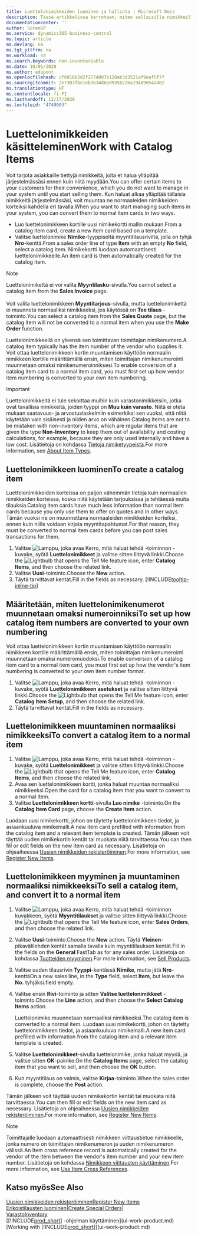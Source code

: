```yaml
---
title: Luettelonimikkeiden luominen ja hallinta | Microsoft Docs
description: Tässä artikkelissa kerrotaan, miten sellaisilla nimikkeillä käydään kauppaa, jotka ovat kuuluvat toimittajien nimikeluetteloon, mutta eivät omaan nimikeluetteloosi.
documentationcenter: ''
author: SorenGP
ms.service: dynamics365-business-central
ms.topic: article
ms.devlang: na
ms.tgt_pltfrm: na
ms.workload: na
ms.search.keywords: non-inventoriable
ms.date: 10/01/2020
ms.author: edupont
ms.openlocfilehash: cf6016b2d2f2774807b120ab3d3521af9eaf5f7f
ms.sourcegitcommit: 2e7307fbe1eb3b34d0ad9356226a19409054a402
ms.translationtype: HT
ms.contentlocale: fi-FI
ms.lasthandoff: 12/17/2020
ms.locfileid: "4749903"
---
```

# <a name="work-with-catalog-items"></a><span data-ttu-id="c2f33-103">Luettelonimikkeiden käsitteleminen</span><span class="sxs-lookup"><span data-stu-id="c2f33-103">Work with Catalog Items</span></span>
<span data-ttu-id="c2f33-104">Voit tarjota asiakkaille tiettyjä nimikkeitä, joita et halua ylläpitää järjestelmässäsi ennen kuin niitä myydään.</span><span class="sxs-lookup"><span data-stu-id="c2f33-104">You can offer certain items to your customers for their convenience, which you do not want to manage in your system until you start selling them.</span></span> <span data-ttu-id="c2f33-105">Kun haluat alkaa ylläpitää tällaisia nimikkeitä järjestelmässäsi, voit muuntaa ne normaaleiden nimikkeiden korteiksi kahdella eri tavalla.</span><span class="sxs-lookup"><span data-stu-id="c2f33-105">When you want to start managing such items in your system, you can convert them to normal item cards in two ways.</span></span>

* <span data-ttu-id="c2f33-106">Luo luettelonimikkeen kortille uusi nimikekortti mallin mukaan.</span><span class="sxs-lookup"><span data-stu-id="c2f33-106">From a catalog item card, create a new item card based on a template.</span></span>
* <span data-ttu-id="c2f33-107">Valitse luettelonimike **Nimike**-tyyppiseltä myyntitilausriviltä, jolla on tyhjä **Nro**-kenttä.</span><span class="sxs-lookup"><span data-stu-id="c2f33-107">From a sales order line of type **Item** with an empty **No** field, select a catalog item.</span></span> <span data-ttu-id="c2f33-108">Nimikekortti luodaan automaattisesti luettelonimikkeelle.</span><span class="sxs-lookup"><span data-stu-id="c2f33-108">An item card is then automatically created for the catalog item.</span></span>

> [!NOTE]  
> <span data-ttu-id="c2f33-109">Luettelonimikettä ei voi valita **Myyntilasku**-sivulla.</span><span class="sxs-lookup"><span data-stu-id="c2f33-109">You cannot select a catalog item from the **Sales Invoice** page.</span></span><br /><br />
> <span data-ttu-id="c2f33-110">Voit valita luettelonimikkeen **Myyntitarjous**-sivulla, mutta luettelonimikettä ei muunneta normaaliksi nimikkeeksi, jos käytössä on **Tee tilaus** -toiminto.</span><span class="sxs-lookup"><span data-stu-id="c2f33-110">You can select a catalog item from the **Sales Quote** page, but the catalog item will not be converted to a normal item when you use the **Make Order** function.</span></span>

<span data-ttu-id="c2f33-111">Luettelonimikkeellä on yleensä sen toimittavan toimittajan nimikenumero.</span><span class="sxs-lookup"><span data-stu-id="c2f33-111">A catalog item typically has the item number of the vendor who supplies it.</span></span> <span data-ttu-id="c2f33-112">Voit ottaa luettelonimikkeen kortin muuntamisen käyttöön normaalin nimikkeen kortille määrittämällä ensin, miten toimittajan nimikenumerointi muunnetaan omaksi nimikenumeroinniksesi.</span><span class="sxs-lookup"><span data-stu-id="c2f33-112">To enable conversion of a catalog item card to a normal item card, you must first set up how vendor item numbering is converted to your own item numbering.</span></span>   

> [!Important]
> <span data-ttu-id="c2f33-113">Luettelonimikkeitä ei tule sekoittaa muihin kuin varastonimikkeisiin, jotka ovat tavallisia nimikkeitä, joiden tyyppi on **Muu kuin varasto**. Niitä ei oteta mukaan saatavuus- ja arvostuslaskelmiin esimerkiksi sen vuoksi, että niitä käytetään vain sisäisesti ja niiden arvo on vähäinen.</span><span class="sxs-lookup"><span data-stu-id="c2f33-113">Catalog items are not to be mistaken with non-inventory items, which are regular items that are given the type **Non-Inventory** to keep them out of availability and costing calculations, for example, because they are only used internally and have a low cost.</span></span> <span data-ttu-id="c2f33-114">Lisätietoja on kohdassa [Tietoja nimiketyypeistä](inventory-about-item-types.md).</span><span class="sxs-lookup"><span data-stu-id="c2f33-114">For more information, see [About Item Types](inventory-about-item-types.md).</span></span>

## <a name="to-create-a-catalog-item"></a><span data-ttu-id="c2f33-115">Luettelonimikkeen luominen</span><span class="sxs-lookup"><span data-stu-id="c2f33-115">To create a catalog item</span></span>
<span data-ttu-id="c2f33-116">Luettelonimikkeiden korteissa on paljon vähemmän tietoja kuin normaalien nimikkeiden korteissa, koska niitä käytetään tarjouksissa ja tehtäessä muita tilauksia.</span><span class="sxs-lookup"><span data-stu-id="c2f33-116">Catalog item cards have much less information than normal item cards because you only use them to offer on quotes and in other ways.</span></span> <span data-ttu-id="c2f33-117">Tämän vuoksi ne on muunnettava normaaleiden nimikkeiden korteiksi, ennen kuin niille voidaan kirjata myyntitapahtumat.</span><span class="sxs-lookup"><span data-stu-id="c2f33-117">For that reason, they must be converted to normal item cards before you can post sales transactions for them.</span></span>

1. <span data-ttu-id="c2f33-118">Valitse ![Lamppu, joka avaa Kerro, mitä haluat tehdä -toiminnon](media/ui-search/search_small.png "Kerro, mitä haluat tehdä") -kuvake, syötä **Luettelonimikkeet** ja valitse sitten liittyvä linkki.</span><span class="sxs-lookup"><span data-stu-id="c2f33-118">Choose the ![Lightbulb that opens the Tell Me feature](media/ui-search/search_small.png "Tell me what you want to do") icon, enter **Catalog Items**, and then choose the related link.</span></span>
2. <span data-ttu-id="c2f33-119">Valitse **Uusi**-toiminto.</span><span class="sxs-lookup"><span data-stu-id="c2f33-119">Choose the **New** action.</span></span>
3. <span data-ttu-id="c2f33-120">Täytä tarvittavat kentät.</span><span class="sxs-lookup"><span data-stu-id="c2f33-120">Fill in the fields as necessary.</span></span> [!INCLUDE[tooltip-inline-tip](includes/tooltip-inline-tip_md.md)]

## <a name="to-set-up-how-catalog-item-numbers-are-converted-to-your-own-numbering"></a><span data-ttu-id="c2f33-121">Määritetään, miten luettelonimikenumerot muunnetaan omaksi numeroinniksi</span><span class="sxs-lookup"><span data-stu-id="c2f33-121">To set up how catalog item numbers are converted to your own numbering</span></span>
<span data-ttu-id="c2f33-122">Voit ottaa luettelonimikkeen kortin muuntamisen käyttöön normaalin nimikkeen kortille määrittämällä ensin, miten toimittajan nimikenumerointi muunnetaan omaksi numeromuodoksi.</span><span class="sxs-lookup"><span data-stu-id="c2f33-122">To enable conversion of a catalog item card to a normal item card, you must first set up how the vendor's item numbering is converted to your own item number format.</span></span>

1. <span data-ttu-id="c2f33-123">Valitse ![Lamppu, joka avaa Kerro, mitä haluat tehdä -toiminnon](media/ui-search/search_small.png "Kerro, mitä haluat tehdä") -kuvake, syötä **Luettelonimikkeen asetukset** ja valitse sitten liittyvä linkki.</span><span class="sxs-lookup"><span data-stu-id="c2f33-123">Choose the ![Lightbulb that opens the Tell Me feature](media/ui-search/search_small.png "Tell me what you want to do") icon, enter **Catalog Item Setup**, and then choose the related link.</span></span>
2. <span data-ttu-id="c2f33-124">Täytä tarvittavat kentät.</span><span class="sxs-lookup"><span data-stu-id="c2f33-124">Fill in the fields as necessary.</span></span>

## <a name="to-convert-a-catalog-item-to-a-normal-item"></a><span data-ttu-id="c2f33-125">Luettelonimikkeen muuntaminen normaaliksi nimikkeeksi</span><span class="sxs-lookup"><span data-stu-id="c2f33-125">To convert a catalog item to a normal item</span></span>
1. <span data-ttu-id="c2f33-126">Valitse ![Lamppu, joka avaa Kerro, mitä haluat tehdä -toiminnon](media/ui-search/search_small.png "Kerro, mitä haluat tehdä") -kuvake, syötä **Luettelonimikkeet** ja valitse sitten liittyvä linkki.</span><span class="sxs-lookup"><span data-stu-id="c2f33-126">Choose the ![Lightbulb that opens the Tell Me feature](media/ui-search/search_small.png "Tell me what you want to do") icon, enter **Catalog Items**, and then choose the related link.</span></span>
2. <span data-ttu-id="c2f33-127">Avaa sen luettelonimikkeen kortti, jonka haluat muuntaa normaaliksi nimikkeeksi.</span><span class="sxs-lookup"><span data-stu-id="c2f33-127">Open the card for a catalog item that you want to convert to a normal item.</span></span>
3. <span data-ttu-id="c2f33-128">Valitse **Luettelonimikkeen kortti**-sivulla **Luo nimike** -toiminto.</span><span class="sxs-lookup"><span data-stu-id="c2f33-128">On the **Catalog Item Card** page, choose the **Create Item** action.</span></span>

<span data-ttu-id="c2f33-129">Luodaan uusi nimikekortti, johon on täytetty luettelonimikkeen tiedot, ja asiaankuuluva nimikemalli.</span><span class="sxs-lookup"><span data-stu-id="c2f33-129">A new item card prefilled with information from the catalog item and a relevant item template is created.</span></span> <span data-ttu-id="c2f33-130">Tämän jälkeen voit täyttää uuden nimikekortin kentät tai muokata niitä tarvittaessa.</span><span class="sxs-lookup"><span data-stu-id="c2f33-130">You can then fill or edit fields on the new item card as necessary.</span></span> <span data-ttu-id="c2f33-131">Lisätietoja on ohjeaiheessa [Uusien nimikkeiden rekisteröiminen](inventory-how-register-new-items.md).</span><span class="sxs-lookup"><span data-stu-id="c2f33-131">For more information, see [Register New Items](inventory-how-register-new-items.md).</span></span>

## <a name="to-sell-a-catalog-item-and-convert-it-to-a-normal-item"></a><span data-ttu-id="c2f33-132">Luettelonimikkeen myyminen ja muuntaminen normaaliksi nimikkeeksi</span><span class="sxs-lookup"><span data-stu-id="c2f33-132">To sell a catalog item, and convert it to a normal item</span></span>
1. <span data-ttu-id="c2f33-133">Valitse ![Lamppu, joka avaa Kerro, mitä haluat tehdä -toiminnon](media/ui-search/search_small.png "Kerro, mitä haluat tehdä") kuvakkeen, syötä **Myyntitilaukset** ja valitse sitten liittyvä linkki.</span><span class="sxs-lookup"><span data-stu-id="c2f33-133">Choose the ![Lightbulb that opens the Tell Me feature](media/ui-search/search_small.png "Tell me what you want to do") icon, enter **Sales Orders**, and then choose the related link.</span></span>
2. <span data-ttu-id="c2f33-134">Valitse **Uusi**-toiminto.</span><span class="sxs-lookup"><span data-stu-id="c2f33-134">Choose the **New** action.</span></span> <span data-ttu-id="c2f33-135">Täytä **Yleinen**-pikavälilehden kentät samalla tavalla kuin myyntitilauksen kentät.</span><span class="sxs-lookup"><span data-stu-id="c2f33-135">Fill in the fields on the **General** FastTab as for any sales order.</span></span> <span data-ttu-id="c2f33-136">Lisätietoja on kohdassa [Tuotteiden myyminen](sales-how-sell-products.md).</span><span class="sxs-lookup"><span data-stu-id="c2f33-136">For more information, see [Sell Products](sales-how-sell-products.md).</span></span>
3. <span data-ttu-id="c2f33-137">Valitse uuden tilausrivin **Tyyppi**-kentässä **Nimike**, mutta jätä **Nro**-kenttä</span><span class="sxs-lookup"><span data-stu-id="c2f33-137">On a new sales line, in the **Type** field, select **Item**, but leave the **No.**</span></span> <span data-ttu-id="c2f33-138">tyhjäksi.</span><span class="sxs-lookup"><span data-stu-id="c2f33-138">field empty.</span></span>
4. <span data-ttu-id="c2f33-139">Valitse ensin **Rivi**-toiminto ja sitten **Valitse luettelonimikkeet** -toiminto.</span><span class="sxs-lookup"><span data-stu-id="c2f33-139">Choose the **Line** action, and then choose the **Select Catalog Items** action.</span></span>

    <span data-ttu-id="c2f33-140">Luettelonimike muunnetaan normaaliksi nimikkeeksi.</span><span class="sxs-lookup"><span data-stu-id="c2f33-140">The catalog item is converted to a normal item.</span></span> <span data-ttu-id="c2f33-141">Luodaan uusi nimikekortti, johon on täytetty luettelonimikkeen tiedot, ja asiaankuuluva nimikemalli.</span><span class="sxs-lookup"><span data-stu-id="c2f33-141">A new item card prefilled with information from the catalog item and a relevant item template is created.</span></span>
5. <span data-ttu-id="c2f33-142">Valitse **Luettelonimikkeet**-sivulla luettelonimike, jonka haluat myydä, ja valitse sitten **OK**-painike.</span><span class="sxs-lookup"><span data-stu-id="c2f33-142">On the **Catalog Items** page, select the catalog item that you want to sell, and then choose the **OK** button.</span></span>
6. <span data-ttu-id="c2f33-143">Kun myyntitilaus on valmis, valitse **Kirjaa**-toiminto.</span><span class="sxs-lookup"><span data-stu-id="c2f33-143">When the sales order is complete, choose the **Post** action.</span></span>

<span data-ttu-id="c2f33-144">Tämän jälkeen voit täyttää uuden nimikekortin kentät tai muokata niitä tarvittaessa.</span><span class="sxs-lookup"><span data-stu-id="c2f33-144">You can then fill or edit fields on the new item card as necessary.</span></span> <span data-ttu-id="c2f33-145">Lisätietoja on ohjeaiheessa [Uusien nimikkeiden rekisteröiminen](inventory-how-register-new-items.md).</span><span class="sxs-lookup"><span data-stu-id="c2f33-145">For more information, see [Register New Items](inventory-how-register-new-items.md).</span></span>

> [!NOTE]  
>   <span data-ttu-id="c2f33-146">Toimittajalle luodaan automaattisesti nimikkeen viittaustietue nimikkeelle, jonka numero on toimittajan nimikenumeron ja uuden nimikenumeron välissä.</span><span class="sxs-lookup"><span data-stu-id="c2f33-146">An Item cross reference record is automatically created for the vendor of the item between the vendor's item number and your new item number.</span></span> <span data-ttu-id="c2f33-147">Lisätietoja on kohdassa [Nimikkeen viittausten käyttäminen](inventory-how-use-item-cross-refs.md).</span><span class="sxs-lookup"><span data-stu-id="c2f33-147">For more information, see [Use Item Cross References](inventory-how-use-item-cross-refs.md).</span></span>

## <a name="see-also"></a><span data-ttu-id="c2f33-148">Katso myös</span><span class="sxs-lookup"><span data-stu-id="c2f33-148">See Also</span></span>
[<span data-ttu-id="c2f33-149">Uusien nimikkeiden rekisteröiminen</span><span class="sxs-lookup"><span data-stu-id="c2f33-149">Register New Items</span></span>](inventory-how-register-new-items.md)  
<span data-ttu-id="c2f33-150">[Erikoistilausten luominen](sales-how-to-create-special-orders.md)|</span><span class="sxs-lookup"><span data-stu-id="c2f33-150">[Create Special Orders](sales-how-to-create-special-orders.md)|</span></span>  
[<span data-ttu-id="c2f33-151">Varasto</span><span class="sxs-lookup"><span data-stu-id="c2f33-151">Inventory</span></span>](inventory-manage-inventory.md)  
<span data-ttu-id="c2f33-152">[[!INCLUDE[prod_short](includes/prod_short.md)] -ohjelman käyttäminen](ui-work-product.md)</span><span class="sxs-lookup"><span data-stu-id="c2f33-152">[Working with [!INCLUDE[prod_short](includes/prod_short.md)]](ui-work-product.md)</span></span>
